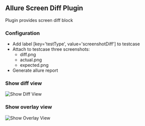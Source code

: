 ## Allure Screen Diff Plugin

Plugin provides screen diff block

### Configuration

* Add label [key='testType', value='screenshotDiff'] to testcase
* Attach to testcase three screenshots:
  * diff.png
  * actual.png
  * expected.png
* Generate allure report

### Show diff view

![Show Diff View](img/show-diff.png)

### Show overlay view

![Show Overlay View](img/show-overlay.gif)

